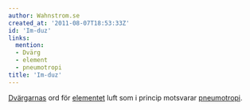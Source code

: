 ```yaml
---
author: Wahnstrom.se
created_at: '2011-08-07T18:53:33Z'
id: 'Im-duz'
links:
  mention:
  - Dvärg
  - element
  - pneumotropi
title: 'Im-duz'
---
```


[Dvärgarnas] ord för [elementet] luft som i princip motsvarar [pneumotropi].

  [Dvärgarnas]: Dvärg
  [elementet]: element
  [pneumotropi]: pneumotropi